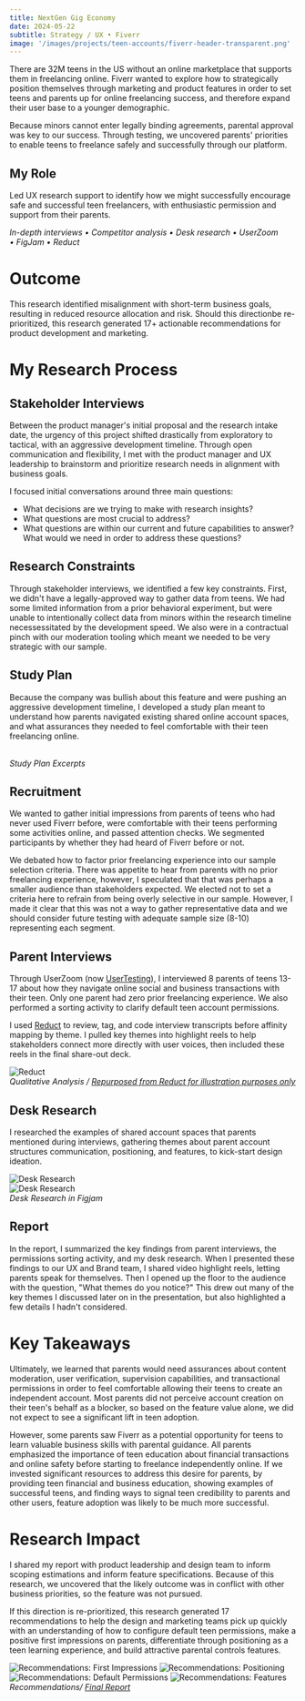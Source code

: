 ```yaml
---
title: NextGen Gig Economy
date: 2024-05-22
subtitle: Strategy / UX • Fiverr
image: '/images/projects/teen-accounts/fiverr-header-transparent.png'
---
```


There are 32M teens in the US without an online marketplace that supports them in freelancing online. Fiverr wanted to explore how to strategically position themselves through marketing and product features in order to set teens and parents up for online freelancing success, and therefore expand their user base to a younger demographic.

Because minors cannot enter legally binding agreements, parental approval was key to our success. Through testing, we uncovered parents' priorities to enable teens to freelance safely and successfully through our platform.

## My Role
Led UX research support to identify how we might successfully encourage safe and successful teen freelancers, with enthusiastic permission and support from their parents.

*In-depth interviews • Competitor analysis • Desk research • UserZoom • FigJam • Reduct*

# Outcome
This research identified misalignment with short-term business goals, resulting in reduced resource allocation and risk. Should this directionbe re-prioritized, this research generated 17+ actionable recommendations for product development and marketing.

# My Research Process

## Stakeholder Interviews

Between the product manager's initial proposal and the research intake date, the urgency of this project shifted drastically from exploratory to tactical, with an aggressive development timeline. Through open communication and flexibility, I met with the product manager and UX leadership to brainstorm and prioritize research needs in alignment with business goals. 

I focused initial conversations around three main questions: 
* What decisions are we trying to make with research insights?
* What questions are most crucial to address?
* What questions are within our current and future capabilities to answer? What would we need in order to address these questions?

## Research Constraints

Through stakeholder interviews, we identified a few key constraints. First, we didn't have a legally-approved way to gather data from teens. We had some limited information from a prior behavioral experiment, but were unable to intentionally collect data from minors within the research timeline necessessitated by the development speed. We also were in a contractual pinch with our moderation tooling which meant we needed to be very strategic with our sample.

## Study Plan

Because the company was bullish about this feature and were pushing an aggressive development timeline, I developed a study plan meant to understand how parents navigated existing shared online account spaces, and what assurances they needed to feel comfortable with their teen freelancing online.

<div class="gallery-box">
  <div class="gallery">
    <img src="/images/projects/teen-accounts/study-plan-1.png" B loading="lazy" alt="">
    <img src="/images/projects/teen-accounts/study-plan-2.png" B loading="lazy" alt="">
  </div>
   <em>Study Plan Excerpts</em>
</div>

## Recruitment
We wanted to gather initial impressions from parents of teens who had never used Fiverr before, were comfortable with their teens performing some activities online, and passed attention checks. We segmented participants by whether they had heard of Fiverr before or not.

We debated how to factor prior freelancing experience into our sample selection criteria. There was appetite to hear from parents with no prior freelancing experience, however, I speculated that that was perhaps a smaller audience than stakeholders expected. We elected not to set a criteria here to refrain from being overly selective in our sample. However, I made it clear that this was not a way to gather representative data and we should consider future testing with adequate sample size (8-10) representing each segment.  

## Parent Interviews

Through UserZoom (now [UserTesting](https://www.usertesting.com/platform/userzoom)), I interviewed 8 parents of teens 13-17 about how they navigate online social and business transactions with their teen. Only one parent had zero prior freelancing experience. We also performed a sorting activity to clarify default teen account permissions. 

I used [Reduct](https://reduct.video/product/edit-video) to review, tag, and code interview transcripts before affinity mapping by theme. I pulled key themes into highlight reels to help stakeholders connect more directly with user voices, then included these reels in the final share-out deck.

<div class="gallery-box">
  <div class="gallery">
    <img src="https://reduct.video/static/edit_video_with_text-70347d7bbdc3abdb471be3c8ee024b8e.gif" B loading="lazy" alt="Reduct">
  </div>
  <em>Qualitative Analysis / <a href="https://reduct.video/product/edit-video" target="_blank">Repurposed from Reduct for illustration purposes only</a></em>
</div>

## Desk Research

I researched the examples of shared account spaces that parents mentioned during interviews, gathering themes about parent account structures communication, positioning, and features, to kick-start design ideation.

<div class="gallery-box">
  <div class="gallery">
    <img src="/images/projects/teen-accounts/teen-accounts-desk.png" B loading="lazy" alt="Desk Research">
  </div>
</div>

<div class="gallery-box">
  <div class="gallery">
    <img src="/images/projects/teen-accounts/teen-accounts-desk-2.png" B loading="lazy" alt="Desk Research">
  </div>
  <em>Desk Research in Figjam</em>
</div>

## Report

In the report, I summarized the key findings from parent interviews, the permissions sorting activity, and my desk research. When I presented these findings to our UX and Brand team, I shared video highlight reels, letting parents speak for themselves. Then I opened up the floor to the audience with the question, "What themes do you notice?" This drew out many of the key themes I discussed later on in the presentation, but also highlighted a few details I hadn't considered.

# Key Takeaways
Ultimately, we learned that parents would need assurances about content moderation, user verification, supervision capabilities, and transactional permissions in order to feel comfortable allowing their teens to create an independent account. Most parents did not perceive account creation on their teen's behalf as a blocker, so based on the feature value alone, we did not expect to see a significant lift in teen adoption.

However, some parents saw Fiverr as a potential opportunity for teens to learn valuable business skills with parental guidance. All parents emphasized the importance of teen education about financial transactions and online safety before starting to freelance independently online. If we invested significant resources to address this desire for parents, by providing teen financial and business education, showing examples of successful teens, and finding ways to signal teen credibility to parents and other users, feature adoption was likely to be much more successful.

# Research Impact
I shared my report with product leadership and design team to
inform scoping estimations and inform feature specifications. Because of this research, we uncovered that the likely outcome was in conflict with other business priorities, so the feature was not pursued.

If this direction is re-prioritized, this research generated 17 recommendations to help the design and marketing teams pick up quickly with an understanding of how to configure default teen permissions, make a positive first impressions on parents, differentiate through positioning as a teen learning experience, and build attractive parental controls features.

<div class="gallery-box">
  <div class="gallery">
    <img src="/images/projects/teen-accounts/teen-accounts-2.jpg" loading="lazy" alt="Recommendations: First Impressions">
    <img src="/images/projects/teen-accounts/teen-accounts-3.jpg" loading="lazy" alt="Recommendations: Positioning">
  </div>
    <div class="gallery">
    <img src="/images/projects/teen-accounts/teen-accounts-1.jpg" loading="lazy" alt="Recommendations: Default Permissions">
    <img src="/images/projects/teen-accounts/teen-accounts-4.jpg" loading="lazy" alt="Recommendations: Features">
  </div>
  <em>Recommendations/ <a href="https://docs.google.com/presentation/d/1rFvWzl0ob71uhVFRXSrBw7pOJBrvAnWd/edit?usp=sharing&ouid=110708125502348385468&rtpof=true&sd=true" target="_blank">Final Report</a></em>
</div>